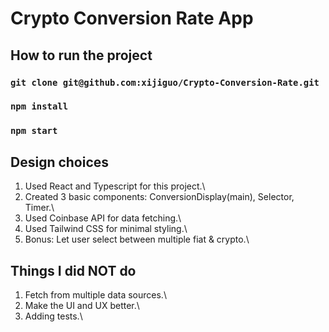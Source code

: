 # Crypto Conversion Rate App

## How to run the project
### `git clone git@github.com:xijiguo/Crypto-Conversion-Rate.git`
### `npm install`
### `npm start`

## Design choices
1. Used React and Typescript for this project.\
2. Created 3 basic components: ConversionDisplay(main), Selector, Timer.\
3. Used Coinbase API for data fetching.\
4. Used Tailwind CSS for minimal styling.\
5. Bonus: Let user select between multiple fiat & crypto.\

## Things I did NOT do
1. Fetch from multiple data sources.\
2. Make the UI and UX better.\
3. Adding tests.\